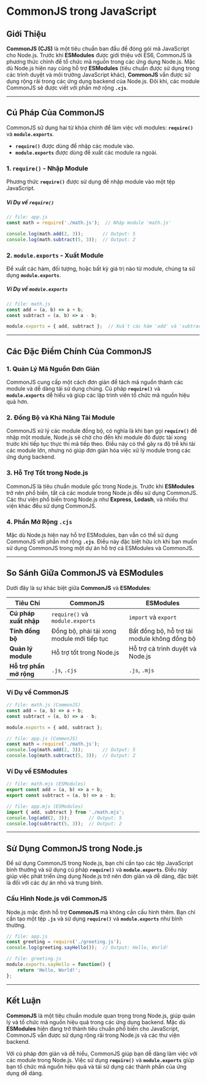 # CommonJS trong JavaScript

## Giới Thiệu

**CommonJS (CJS)** là một tiêu chuẩn ban đầu để đóng gói mã JavaScript cho Node.js. Trước khi **ESModules** được giới thiệu với ES6, CommonJS là phương thức chính để tổ chức mã nguồn trong các ứng dụng Node.js. Mặc dù Node.js hiện nay cũng hỗ trợ **ESModules** (tiêu chuẩn được sử dụng trong các trình duyệt và môi trường JavaScript khác), **CommonJS** vẫn được sử dụng rộng rãi trong các ứng dụng backend của Node.js. Đôi khi, các module CommonJS sẽ được viết với phần mở rộng **`.cjs`**.

---

## Cú Pháp Của CommonJS

CommonJS sử dụng hai từ khóa chính để làm việc với modules: **`require()`** và **`module.exports`**. 

- **`require()`** được dùng để nhập các module vào.
- **`module.exports`** được dùng để xuất các module ra ngoài.

### 1. `require()` - Nhập Module

Phương thức **`require()`** được sử dụng để nhập module vào một tệp JavaScript.

##### Ví Dụ về `require()`

```javascript
// file: app.js
const math = require('./math.js');  // Nhập module 'math.js'

console.log(math.add(2, 3));       // Output: 5
console.log(math.subtract(5, 3));  // Output: 2
```

### 2. `module.exports` - Xuất Module

Để xuất các hàm, đối tượng, hoặc bất kỳ giá trị nào từ module, chúng ta sử dụng **`module.exports`**.

##### Ví Dụ về `module.exports`

```javascript
// file: math.js
const add = (a, b) => a + b;
const subtract = (a, b) => a - b;

module.exports = { add, subtract };  // Xuất các hàm 'add' và 'subtract'
```

---

## Các Đặc Điểm Chính Của CommonJS

### 1. Quản Lý Mã Nguồn Đơn Giản

CommonJS cung cấp một cách đơn giản để tách mã nguồn thành các module và dễ dàng tái sử dụng chúng. Cú pháp **`require()`** và **`module.exports`** dễ hiểu và giúp các lập trình viên tổ chức mã nguồn hiệu quả hơn.

### 2. Đồng Bộ và Khả Năng Tải Module

CommonJS xử lý các module đồng bộ, có nghĩa là khi bạn gọi **`require()`** để nhập một module, Node.js sẽ chờ cho đến khi module đó được tải xong trước khi tiếp tục thực thi mã tiếp theo. Điều này có thể gây ra độ trễ khi tải các module lớn, nhưng nó giúp đơn giản hóa việc xử lý module trong các ứng dụng backend.

### 3. Hỗ Trợ Tốt trong Node.js

CommonJS là tiêu chuẩn module gốc trong Node.js. Trước khi **ESModules** trở nên phổ biến, tất cả các module trong Node.js đều sử dụng CommonJS. Các thư viện phổ biến trong Node.js như **Express**, **Lodash**, và nhiều thư viện khác đều sử dụng CommonJS.

### 4. Phần Mở Rộng `.cjs`

Mặc dù Node.js hiện nay hỗ trợ ESModules, bạn vẫn có thể sử dụng CommonJS với phần mở rộng **`.cjs`**. Điều này đặc biệt hữu ích khi bạn muốn sử dụng CommonJS trong một dự án hỗ trợ cả ESModules và CommonJS.

---

## So Sánh Giữa CommonJS và ESModules

Dưới đây là sự khác biệt giữa **CommonJS** và **ESModules**:

| **Tiêu Chí**         | **CommonJS**                             | **ESModules**                           |
|----------------------|------------------------------------------|-----------------------------------------|
| **Cú pháp xuất nhập** | `require()` và `module.exports`          | `import` và `export`                   |
| **Tính đồng bộ**      | Đồng bộ, phải tải xong module mới tiếp tục | Bất đồng bộ, hỗ trợ tải module không đồng bộ |
| **Quản lý module**    | Hỗ trợ tốt trong Node.js                 | Hỗ trợ cả trình duyệt và Node.js        |
| **Hỗ trợ phần mở rộng**| `.js`, `.cjs`                           | `.js`, `.mjs`                           |

### Ví Dụ về CommonJS

```javascript
// file: math.js (CommonJS)
const add = (a, b) => a + b;
const subtract = (a, b) => a - b;

module.exports = { add, subtract };
```

```javascript
// file: app.js (CommonJS)
const math = require('./math.js');
console.log(math.add(2, 3));       // Output: 5
console.log(math.subtract(5, 3));  // Output: 2
```

### Ví Dụ về ESModules

```javascript
// file: math.mjs (ESModules)
export const add = (a, b) => a + b;
export const subtract = (a, b) => a - b;
```

```javascript
// file: app.mjs (ESModules)
import { add, subtract } from './math.mjs';
console.log(add(2, 3));       // Output: 5
console.log(subtract(5, 3));  // Output: 2
```

---

## Sử Dụng CommonJS trong Node.js

Để sử dụng CommonJS trong Node.js, bạn chỉ cần tạo các tệp JavaScript bình thường và sử dụng cú pháp **`require()`** và **`module.exports`**. Điều này giúp việc phát triển ứng dụng Node.js trở nên đơn giản và dễ dàng, đặc biệt là đối với các dự án nhỏ và trung bình.

### Cấu Hình Node.js với CommonJS

Node.js mặc định hỗ trợ **CommonJS** mà không cần cấu hình thêm. Bạn chỉ cần tạo một tệp **`.js`** và sử dụng **`require()`** và **`module.exports`** như bình thường.

```javascript
// file: app.js
const greeting = require('./greeting.js');
console.log(greeting.sayHello());  // Output: Hello, World!
```

```javascript
// file: greeting.js
module.exports.sayHello = function() {
    return 'Hello, World!';
};
```

---

## Kết Luận

**CommonJS** là một tiêu chuẩn module quan trọng trong Node.js, giúp quản lý và tổ chức mã nguồn hiệu quả trong các ứng dụng backend. Mặc dù **ESModules** hiện đang trở thành tiêu chuẩn phổ biến cho JavaScript, CommonJS vẫn được sử dụng rộng rãi trong Node.js và các thư viện backend.

Với cú pháp đơn giản và dễ hiểu, CommonJS giúp bạn dễ dàng làm việc với các module trong Node.js. Việc sử dụng **`require()`** và **`module.exports`** giúp bạn tổ chức mã nguồn hiệu quả và tái sử dụng các thành phần của ứng dụng dễ dàng.